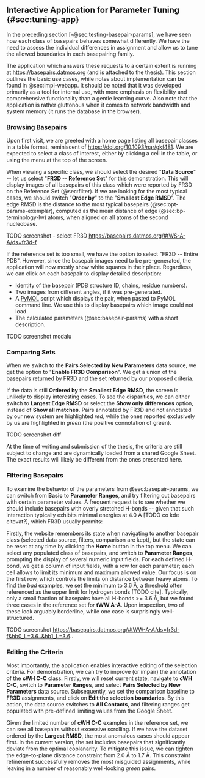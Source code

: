## Interactive Application for Parameter Tuning {#sec:tuning-app}

In the preceding section [-@sec:testing-basepair-params], we have seen how each class of basepairs behaves somewhat differently.
We have the need to assess the individual differences in assignment and allow us to tune the allowed boundaries in each basepairing family.
<!-- Moreover, it is far from ideal to establish different selection criteria for each class, based on the FR3D observations, the approach was only fit as a proof of concept.
Instead, we would prefer to get simpler model, ideally with shared limits for most classes or within each basepairing family.
This requires a significant amount of manual effort in selecting appropriate boundaries for each parameter in each class.
Therefore, we need a tool to speed up: -->

<!-- 1. Exploration of individual instances of each basepair class.
2. Compare the differences between basepairs assigned by FR3D and by a set of our selection criteria;
3. And finally, interactively tuning the selection criteria. -->

The application which answers these requests to a certain extent is running at https://basepairs.datmos.org (and is attached to the thesis).
This section outlines the basic use cases, while notes about implementation can be found in @sec:impl-webapp.
It should be noted that it was developed primarily as a tool for internal use, with more emphasis on flexibility and comprehensive functionality than a gentle learning curve.
Also note that the application is rather gluttonous when it comes to network bandwidth and system memory (it runs the database in the browser).

### Browsing Basepairs

Upon first visit, we are greeted with a home page listing all basepair classes in a table format, reminiscent of <https://doi.org/10.1093/nar/gkf481>.
We are expected to select a class of interest, either by clicking a cell in the table, or using the menu at the top of the screen.

When viewing a specific class, we should select the desired "**Data Source**" -- let us select "**FR3D -- Reference Set**" for this demonstration.
This will display images of all basepairs of this class which were reported by FR3D on the Reference Set (@sec:filter).
If we are looking for the most typical cases, we should switch "**Order by**" to the "**Smallest Edge RMSD**".
The edge RMSD is the distance to the most typical basepairs (@sec:opt-params-exemplar), computed as the mean distance of edge (@sec:bp-terminology-lw) atoms, when aligned on all atoms of the second nucleobase.

TODO screenshot - select FR3D
https://basepairs.datmos.org/#tWS-A-A/ds=fr3d-f


If the reference set is too small, we have the option to select "FR3D -- Entire PDB".
However, since the basepair images need to be pre-generated, the application will now mostly show white squares in their place.
Regardless, we can click on each basepair to display detailed description:

* Identity of the basepair (PDB structure ID, chains, residue numbers).
* Two images from different angles, if it was pre-generated.
* A [PyMOL](https://github.com/schrodinger/pymol-open-source) script which displays the pair, when pasted to PyMOL command line. We use this to display basepairs which image could not load.
* The calculated parameters (@sec:basepair-params) with a short description.

TODO screenshot modalu

### Comparing Sets

When we switch to the **Pairs Selected by New Parameters** data source, we get the option to "**Enable FR3D Comparison**".
We get a union of the basepairs returned by FR3D and the set returned by our proposed criteria.

If the data is still **Ordered by** the **Smallest Edge RMSD**, the screen is unlikely to display interesting cases.
To see the disparities, we can either switch to **Largest Edge RMSD** or select the **Show only differences** option, instead of **Show all matches**.
Pairs annotated by FR3D and not annotated by our new system are highlighted _red_, while the ones reported exclusively by us are highlighted in _green_ (the positive connotation of green).

TODO screenshot diff

At the time of writing and submission of the thesis, the criteria are still subject to change and are dynamically loaded from a shared Google Sheet.
The exact results will likely be different from the ones presented here.

### Filtering Basepairs

To examine the behavior of the parameters from @sec:basepair-params, we can switch from **Basic** to **Parameter Ranges**, and try filtering out basepairs with certain parameter values.
A frequent request is to see whether we should include basepairs with overly stretched H-bonds -- given that such interaction typically exhibits minimal energies at 4.0 Å [TODO co kde citovat?], which FR3D usually permits:

Firstly, the website remembers its state when navigating to another basepair class (selected data source, filters, comparison are kept), but the state can be reset at any time by clicking the **Home** button in the top menu.
We can select any populated class of basepairs, and switch to **Parameter Ranges**, prompting the display of several numeric input fields.
For each defined H-bond, we get a column of input fields, with a row for each parameter; each cell allows to limit its minimum and maximum allowed value.
Our focus is on the first row, which controls the limits on distance between heavy atoms.
To find the _bad_ examples, we set the minimum to 3.6 Å, a threshold often referenced as the upper limit for hydrogen bonds [TODO cite].
Typically, only a small fraction of basepairs have all H-bonds >= 3.6 Å, but we found three cases in the reference set for **tWW A-A**.
Upon inspection, two of these look arguably borderline, while one case is surprisingly well-structured.

TODO screenshot https://basepairs.datmos.org/#tWW-A-A/ds=fr3d-f&hb0_L=3.6..&hb1_L=3.6..

### Editing the Criteria

Most importantly, the application enables interactive editing of the selection criteria.
For demonstration, we can try to improve (or impair) the annotation of the **cWH C-C** class.
Firstly, we will reset current state, navigate to **cWH C-C**, switch to **Parameter Ranges**, and select **Pairs Selected by New Parameters** data source.
Subsequently, we set the comparison baseline to **FR3D** assignments, and click on **Edit the selection boundaries**.
By this action, the data source switches to **All Contacts**, and filtering ranges get populated with pre-defined limiting values from the Google Sheet.

Given the limited number of **cWH C-C** examples in the reference set, we can see all basepairs without excessive scrolling.
If we have the dataset ordered by the **Largest RMSD**, the most anomalous cases should appear first.
In the current version, the set includes basepairs that significantly deviate from the optimal coplanarity.
To mitigate this issue, we can tighten the edge-to-plane distance constraint from 2.0 Å to 1.7 Å.
This constraint refinement successfully removes the most misguided assignments, while leaving in a number of reasonably well-looking _green_ pairs.

